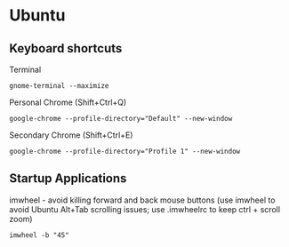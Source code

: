 # Ubuntu
## Keyboard shortcuts
Terminal
```
gnome-terminal --maximize
```
Personal Chrome (Shift+Ctrl+Q)
```
google-chrome --profile-directory="Default" --new-window
```
Secondary Chrome (Shift+Ctrl+E)
```
google-chrome --profile-directory="Profile 1" --new-window
```
## Startup Applications
imwheel - avoid killing forward and back mouse buttons (use imwheel to avoid Ubuntu Alt+Tab scrolling issues; use .imwheelrc to keep ctrl + scroll zoom)
```
imwheel -b "45"
```

